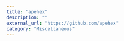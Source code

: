 ```yaml
---
title: "apehex"
description: ""
external_url: "https://github.com/apehex"
category: "Miscellaneous"
---
```

